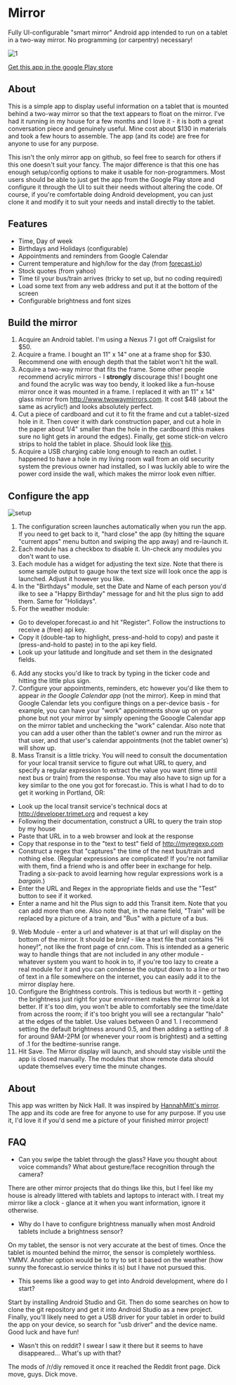 # Mirror
Fully UI-configurable "smart mirror" Android app intended to run on a tablet in a two-way mirror.  No programming (or carpentry) necessary!

![1](https://cloud.githubusercontent.com/assets/14241502/12705596/848ab1f2-c829-11e5-9c53-58c6569a259a.jpg)

[Get this app in the google Play store](https://play.google.com/store/apps/details?id=com.ineptech.magicmirror)

About
--

This is a simple app to display useful information on a tablet that is mounted behind a two-way mirror so that the text appears to float on the mirror.  I've had it running in my house for a few months and I love it - it is both a great conversation piece and genuinely useful.  Mine cost about $130 in materials and took a few hours to assemble.  The app (and its code) are free for anyone to use for any purpose.

This isn't the only mirror app on github, so feel free to search for others if this one doesn't suit your fancy.  The major difference is that this one has enough setup/config options to make it usable for non-programmers.  Most users should be able to just get the app from the Google Play store and configure it through the UI to suit their needs without altering the code.  Of course, if you're comfortable doing Android development, you can just clone it and modify it to suit your needs and install directly to the tablet.

Features
--
* Time, Day of week
* Birthdays and Holidays (configurable)
* Appointments and reminders from Google Calendar
* Current temperature and high/low for the day (from [forecast.io](https://developer.forecast.io/))
* Stock quotes (from yahoo)
* Time til your bus/train arrives (tricky to set up, but no coding required)
* Load some text from any web address and put it at the bottom of the screen
* Configurable brightness and font sizes

Build the mirror
--
1. Acquire an Android tablet.  I'm using a Nexus 7 I got off Craigslist for $50.
2. Acquire a frame.  I bought an 11" x 14" one at a frame shop for $30.  Recommend one with enough depth that the tablet won't hit the wall.
3. Acquire a two-way mirror that fits the frame.  Some other people recommend acrylic mirrors - I **strongly** discourage this!  I bought one and found the acrylic was way too bendy, it looked like a fun-house mirror once it was mounted in a frame.  I replaced it with an 11" x 14" glass mirror from http://www.twowaymirrors.com.  It cost $48 (about the same as acrylic!) and looks absolutely perfect.  
4. Cut a piece of cardboard and cut it to fit the frame and cut a tablet-sized hole in it.  Then cover it with dark construction paper, and cut a hole in the paper about 1/4" smaller than the hole in the cardboard (this makes sure no light gets in around the edges).  Finally, get some stick-on velcro strips to hold the tablet in place.  Should look like [this](https://cloud.githubusercontent.com/assets/14241502/12705851/fadeefb4-c82c-11e5-91f0-275d5904624f.jpg).
5. Acquire a USB charging cable long enough to reach an outlet.  I happened to have a hole in my living room wall from an old security system the previous owner had installed, so I was luckily able to wire the power cord inside the wall, which makes the mirror look even niftier.

Configure the app
--
![setup](https://cloud.githubusercontent.com/assets/14241502/12759778/f76fc634-c997-11e5-86e6-86ad1f804d03.png)

1. The configuration screen launches automatically when you run the app.  If you need to get back to it, "hard close" the app (by hitting the square "current apps" menu button and swiping the app away) and re-launch it.  
2. Each module has a checkbox to disable it.  Un-check any modules you don't want to use.
3. Each module has a widget for adjusting the text size.  Note that there is some sample output to gauge how the text size will look once the app is launched.  Adjust it however you like.
4. In the "Birthdays" module, set the Date and Name of each person you'd ilke to see a "Happy Birthday" message for and hit the plus sign to add them.  Same for "Holidays".
5. For the weather module:
 * Go to developer.forecast.io and hit "Register".  Follow the instructions to receive a (free) api key.  
 * Copy it (double-tap to highlight, press-and-hold to copy) and paste it (press-and-hold to paste) in to the api key field.
 * Look up your latitude and longitude and set them in the designated fields.
6. Add any stocks you'd like to track by typing in the ticker code and hitting the little plus sign.
7. Configure your appointments, reminders, etc however you'd like them to appear *in the Google Calendar app* (not the mirror).  Keep in mind that Google Calendar lets you configure things on a per-device basis - for example, you can have your "work" appointments show up on your phone but not your mirror by simply opening the Gooogle Calendar app on the mirror tablet and unchecking the "work" calendar.  Also note that you can add a user other than the tablet's owner and run the mirror as that user, and that user's calendar appointments (not the tablet owner's) will show up.
8. Mass Transit is a little tricky.  You will need to consult the documentation for your local transit service to figure out what URL to query, and specify a regular expression to extract the value you want (time until next bus or train) from the response.  You may also have to sign up for a key similar to the one you got for forecast.io.  This is what I had to do to get it working in Portland, OR:
 * Look up the local transit service's technical docs at http://developer.trimet.org and request a key
 * Following their documentation, construct a URL to query the train stop by my house
 * Paste that URL in to a web browser and look at the response
 * Copy that response in to the "text to test" field of http://myregexp.com
 * Construct a regex that "captures" the time of the next bus/train and nothing else.  (Regular expressions are complicated!  If you're not familiar with them, find a friend who is and offer beer in exchange for help.  Trading a six-pack to avoid learning how regular expressions work is a *bargain*.)
 * Enter the URL and Regex in the appropriate fields and use the "Test" button to see if it worked.
 * Enter a name and hit the Plus sign to add this Transit item.  Note that you can add more than one.  Also note that, in  the name field, "Train" will be replaced by a picture of a train, and "Bus" with a picture of a bus.
9. Web Module - enter a url and whatever is at that url will display on the bottom of the mirror.  It should be *brief* - like a text file that contains "Hi honey!", not like the front page of cnn.com.  This is intended as a generic way to handle things that are not included in any other module - whatever system you want to hook in to, if you're too lazy to create a real module for it and you can condense the output down to a line or two of text in a file somewhere on the internet, you can easily add it to the mirror display here.
10. Configure the Brightness controls.  This is tedious but worth it - getting the brightness just right for your environment makes the mirror look a lot better.  If it's too dim, you won't be able to comfortably see the time/date from across the  room; if it's too bright you will see a rectangular "halo" at the edges of the tablet.  Use values between 0 and 1.   I recommend setting the default brightness around 0.5, and then adding a setting of .8 for around 9AM-2PM (or whenever  your room is brightest) and a setting of .1 for the bedtime-sunrise range.  
11. Hit Save.  The Mirror display will launch, and should stay visible until the app is closed manually.  The modules that show remote data should update themselves every time the minute changes.  
 
About
--
This app was written by Nick Hall.  It was inspired by [HannahMitt's mirror](https://github.com/HannahMitt/HomeMirror).  The app and its code are free for anyone to use for any purpose.  If you use it, I'd love it if you'd send me a picture of your finished mirror project! 
 
FAQ
--
* Can you swipe the tablet through the glass?  Have you thought about voice commands?  What about gesture/face recognition through the camera?

There are other mirror projects that do things like this, but I feel like my house is already littered with tablets and laptops to interact with.  I treat my mirror like a clock - glance at it when you want information, ignore it otherwise.  

* Why do I have to configure brightness manually when most Android tablets include a brightness sensor?  

On my tablet, the sensor is not very accurate at the best of times.  Once the tablet is mounted behind the mirror, the sensor is completely worthless.  YMMV.  Another option would be to try to set it based on the weather (how sunny the forecast.io service thinks it is) but I have not pursued this.

* This seems like a good way to get into Android development, where do I start?

Start by installing Android Studio and Git.  Then do some searches on how to clone the git repository and get it into Android Studio as a new project.  Finally, you'll likely need to get a USB driver for your tablet in order to build the app on your device, so search for "usb driver" and the device name.  Good luck and have fun!

* Wasn't this on reddit?  I swear I saw it there but it seems to have disappeared... What's up with that?

The mods of /r/diy removed it once it reached the Reddit front page.  Dick move, guys.  Dick move.
